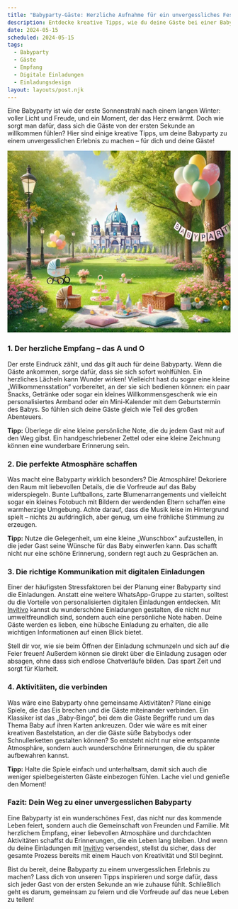```yaml
---
title: "Babyparty-Gäste: Herzliche Aufnahme für ein unvergessliches Fest"
description: Entdecke kreative Tipps, wie du deine Gäste bei einer Babyparty herzlich empfängst und betreust – inklusive der Vorteile von personalisierten digitalen Einladungen.
date: 2024-05-15
scheduled: 2024-05-15
tags:
  - Babyparty
  - Gäste
  - Empfang
  - Digitale Einladungen
  - Einladungsdesign
layout: layouts/post.njk
---
```


Eine Babyparty ist wie der erste Sonnenstrahl nach einem langen Winter: voller Licht und Freude, und ein Moment, der das Herz erwärmt. Doch wie sorgt man dafür, dass sich die Gäste von der ersten Sekunde an willkommen fühlen? Hier sind einige kreative Tipps, um deine Babyparty zu einem unvergesslichen Erlebnis zu machen – für dich und deine Gäste!

![Babyparty Empfang](/img/picnic-park.webp)

### 1. **Der herzliche Empfang – das A und O**

Der erste Eindruck zählt, und das gilt auch für deine Babyparty. Wenn die Gäste ankommen, sorge dafür, dass sie sich sofort wohlfühlen. Ein herzliches Lächeln kann Wunder wirken! Vielleicht hast du sogar eine kleine „Willkommensstation“ vorbereitet, an der sie sich bedienen können: ein paar Snacks, Getränke oder sogar ein kleines Willkommensgeschenk wie ein personalisiertes Armband oder ein Mini-Kalender mit dem Geburtstermin des Babys. So fühlen sich deine Gäste gleich wie Teil des großen Abenteuers.

**Tipp:** Überlege dir eine kleine persönliche Note, die du jedem Gast mit auf den Weg gibst. Ein handgeschriebener Zettel oder eine kleine Zeichnung können eine wunderbare Erinnerung sein.

### 2. **Die perfekte Atmosphäre schaffen**

Was macht eine Babyparty wirklich besonders? Die Atmosphäre! Dekoriere den Raum mit liebevollen Details, die die Vorfreude auf das Baby widerspiegeln. Bunte Luftballons, zarte Blumenarrangements und vielleicht sogar ein kleines Fotobuch mit Bildern der werdenden Eltern schaffen eine warmherzige Umgebung. Achte darauf, dass die Musik leise im Hintergrund spielt – nichts zu aufdringlich, aber genug, um eine fröhliche Stimmung zu erzeugen.

**Tipp:** Nutze die Gelegenheit, um eine kleine „Wunschbox“ aufzustellen, in die jeder Gast seine Wünsche für das Baby einwerfen kann. Das schafft nicht nur eine schöne Erinnerung, sondern regt auch zu Gesprächen an.

### 3. **Die richtige Kommunikation mit digitalen Einladungen**

Einer der häufigsten Stressfaktoren bei der Planung einer Babyparty sind die Einladungen. Anstatt eine weitere WhatsApp-Gruppe zu starten, solltest du die Vorteile von personalisierten digitalen Einladungen entdecken. Mit [Invitivo](https://invitivo.com) kannst du wunderschöne Einladungen gestalten, die nicht nur umweltfreundlich sind, sondern auch eine persönliche Note haben. Deine Gäste werden es lieben, eine hübsche Einladung zu erhalten, die alle wichtigen Informationen auf einen Blick bietet.

Stell dir vor, wie sie beim Öffnen der Einladung schmunzeln und sich auf die Feier freuen! Außerdem können sie direkt über die Einladung zusagen oder absagen, ohne dass sich endlose Chatverläufe bilden. Das spart Zeit und sorgt für Klarheit.

### 4. **Aktivitäten, die verbinden**

Was wäre eine Babyparty ohne gemeinsame Aktivitäten? Plane einige Spiele, die das Eis brechen und die Gäste miteinander verbinden. Ein Klassiker ist das „Baby-Bingo“, bei dem die Gäste Begriffe rund um das Thema Baby auf ihren Karten ankreuzen. Oder wie wäre es mit einer kreativen Bastelstation, an der die Gäste süße Babybodys oder Schnullerketten gestalten können? So entsteht nicht nur eine entspannte Atmosphäre, sondern auch wunderschöne Erinnerungen, die du später aufbewahren kannst.

**Tipp:** Halte die Spiele einfach und unterhaltsam, damit sich auch die weniger spielbegeisterten Gäste einbezogen fühlen. Lache viel und genieße den Moment!

### **Fazit: Dein Weg zu einer unvergesslichen Babyparty**

Eine Babyparty ist ein wunderschönes Fest, das nicht nur das kommende Leben feiert, sondern auch die Gemeinschaft von Freunden und Familie. Mit herzlichem Empfang, einer liebevollen Atmosphäre und durchdachten Aktivitäten schaffst du Erinnerungen, die ein Leben lang bleiben. Und wenn du deine Einladungen mit [Invitivo](https://invitivo.com) versendest, stellst du sicher, dass der gesamte Prozess bereits mit einem Hauch von Kreativität und Stil beginnt.

Bist du bereit, deine Babyparty zu einem unvergesslichen Erlebnis zu machen? Lass dich von unseren Tipps inspirieren und sorge dafür, dass sich jeder Gast von der ersten Sekunde an wie zuhause fühlt. Schließlich geht es darum, gemeinsam zu feiern und die Vorfreude auf das neue Leben zu teilen!
